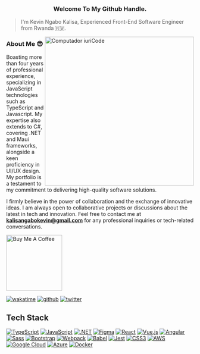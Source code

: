 <h3 align="center">Welcome To My Github Handle.</h3>

> I'm Kevin Ngabo Kalisa, Experienced Front-End Software Engineer from Rwanda 🇷🇼.

<img src="https://raw.githubusercontent.com/MicaelliMedeiros/micaellimedeiros/master/image/computer-illustration.png" min-width="400px" max-width="400px" width="400px" align="right" alt="Computador iuriCode">

### About Me :sunglasses:

Boasting more than four years of professional experience, specializing in JavaScript technologies such as TypeScript and Javascript. My expertise also extends to C#, covering .NET and Maui frameworks, alongside a keen proficiency in UI/UX design. My portfolio is a testament to my commitment to delivering high-quality software solutions.

I firmly believe in the power of collaboration and the exchange of innovative ideas. I am always open to collaborative projects or discussions about the latest in tech and innovation. Feel free to contact me at **kalisangabokevin@gmail.com** for any professional inquiries or tech-related conversations.


<a href="https://www.buymeacoffee.com/kevinkalisg" target="_blank"><img src="https://cdn.buymeacoffee.com/buttons/v2/default-blue.png" alt="Buy Me A Coffee" width="150" ></a>

[![wakatime](https://wakatime.com/badge/user/018cbf7c-8623-470c-ad5b-0b7f51ca3343.svg)](https://wakatime.com/kalisaNkevin)
[![github](https://img.shields.io/github/followers/kalisaNkevin?logo=github&style=plastic)](https://github.com/kalisaNkevin?tab=followers)
[![twitter](https://img.shields.io/twitter/follow/kalisakevin?style=plastic&logo=twitter&labelColor=595959&color=595959)](https://twitter.com/kalisakevin_)


## Tech Stack

[![TypeScript](https://img.shields.io/badge/TypeScript-3178C6?style=plastic&logo=typescript&logoColor=white)](https://www.typescriptlang.org/)
[![JavaScript](https://img.shields.io/badge/Javascript-F7DF1E?style=plastic&logo=javascript&logoColor=black)](https://developer.mozilla.org/en-US/docs/Web/JavaScript)
[![.NET](https://img.shields.io/badge/.NET-512BD4?style=plastic&logo=dotnet&logoColor=white)](https://dotnet.microsoft.com/)
[![Figma](https://img.shields.io/badge/Figma-F24E1E?style=plastic&logo=figma&logoColor=white)](https://www.figma.com/)
[![React](https://img.shields.io/badge/React-61DAFB?style=plastic&logo=react&logoColor=black)](https://reactjs.org/)
[![Vue.js](https://img.shields.io/badge/Vue.js-4FC08D?style=plastic&logo=vue.js&logoColor=white)](https://vuejs.org/)
[![Angular](https://img.shields.io/badge/Angular-DD0031?style=plastic&logo=angular&logoColor=white)](https://angular.io/)
[![Sass](https://img.shields.io/badge/Sass-CC6699?style=plastic&logo=sass&logoColor=white)](https://sass-lang.com/)
[![Bootstrap](https://img.shields.io/badge/Bootstrap-7952B3?style=plastic&logo=bootstrap&logoColor=white)](https://getbootstrap.com/)
[![Webpack](https://img.shields.io/badge/Webpack-8DD6F9?style=plastic&logo=webpack&logoColor=black)](https://webpack.js.org/)
[![Babel](https://img.shields.io/badge/Babel-F9DC3E?style=plastic&logo=babel&logoColor=black)](https://babeljs.io/)
[![Jest](https://img.shields.io/badge/Jest-C21325?style=plastic&logo=jest&logoColor=white)](https://jestjs.io/)
[![CSS3](https://img.shields.io/badge/CSS3-1572B6?style=plastic&logo=css3&logoColor=white)](https://developer.mozilla.org/en-US/docs/Web/CSS)
[![AWS](https://img.shields.io/badge/AWS-232F3E?style=plastic&logo=amazon-aws&logoColor=white)](https://aws.amazon.com/)
[![Google Cloud](https://img.shields.io/badge/Google_Cloud-4285F4?style=plastic&logo=google-cloud&logoColor=white)](https://cloud.google.com/)
[![Azure](https://img.shields.io/badge/Azure-0089D6?style=plastic&logo=microsoft-azure&logoColor=white)](https://azure.microsoft.com/)
[![Docker](https://img.shields.io/badge/Docker-2496ED?style=plastic&logo=docker&logoColor=white)](https://www.docker.com/)

